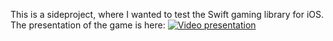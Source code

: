 This is a sideproject, where I wanted to test the Swift gaming library for iOS. The presentation of the game is here: 
[![Video presentation](https://img.youtube.com/vi/yMFk99oKinA&feature=share/0.jpg)](https://www.youtube.com/watch?v=yMFk99oKinA&feature=share)
